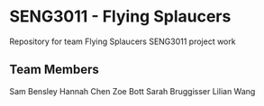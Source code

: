# SENG3011 - Flying Splaucers
Repository for team Flying Splaucers SENG3011 project work 
## Team Members
Sam Bensley
Hannah Chen
Zoe Bott
Sarah Bruggisser 
Lilian Wang
